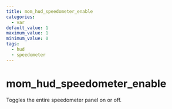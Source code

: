 ```yaml
---
title: mom_hud_speedometer_enable
categories:
  - var
default_value: 1
maximum_value: 1
minimum_value: 0
tags:
  - hud
  - speedometer
---
```


# mom_hud_speedometer_enable

Toggles the entire speedometer panel on or off.
